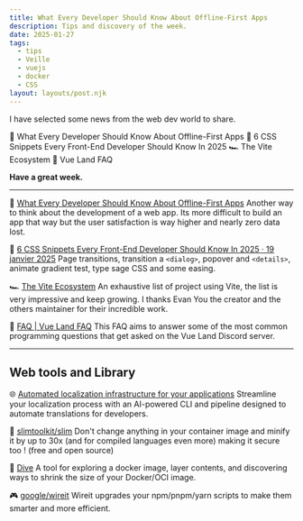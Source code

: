 ```yaml
---
title: What Every Developer Should Know About Offline-First Apps
description: Tips and discovery of the week.
date: 2025-01-27
tags:
  - tips
  - Veille
  - vuejs
  - docker
  - CSS
layout: layouts/post.njk
---
```


I have selected some news  from the web dev world to share.

📴 What Every Developer Should Know About Offline-First Apps
💅 6 CSS Snippets Every Front-End Developer Should Know In 2025
🏎️ The Vite Ecosystem
📗 Vue Land FAQ

**Have a great week.**

___

📴 [What Every Developer Should Know About Offline-First Apps](https://devstarterpacks.com/blog/what-every-developer-should-know-about-offline-first-apps)
Another way to think about the development of a web app. Its more difficult to build an app that way but the user satisfaction is way higher and nearly zero data lost.

💅 [6 CSS Snippets Every Front-End Developer Should Know In 2025 · 19 janvier 2025](https://nerdy.dev/6-css-snippets-every-front-end-developer-should-know-in-2025)
Page transitions, transition a `<dialog>`, popover and `<details>`, animate gradient test, type sage CSS and some easing.

🏎️ [The Vite Ecosystem](https://patak.dev/vite/ecosystem)
An exhaustive list of project using Vite, the list is very impressive and keep growing. I thanks Evan You the creator and the others maintainer for their incredible work.

📗 [FAQ | Vue Land FAQ](https://vue-land.github.io/faq/)
This FAQ aims to answer some of the most common programming questions that get asked on the Vue Land Discord server.

___

## Web tools and Library

🌐 [Automated localization infrastructure for your applications](https://languine.ai/en)
Streamline your localization process with an AI-powered CLI and pipeline designed to automate translations for developers.

👖 [slimtoolkit/slim](https://github.com/slimtoolkit/slim)
Don't change anything in your container image and minify it by up to 30x (and for compiled languages even more) making it secure too ! (free and open source)

🤿 [Dive](https://github.com/wagoodman/dive)
A tool for exploring a docker image, layer contents, and discovering ways to shrink the size of your Docker/OCI image.

🎮 [google/wireit](https://github.com/google/wireit)
Wireit upgrades your npm/pnpm/yarn scripts to make them smarter and more efficient.